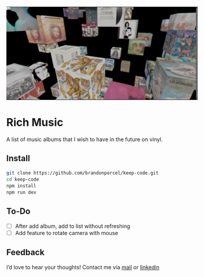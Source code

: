 ![cover page project](public/og.png)

# Rich Music

A list of music albums that I wish to have in the future on vinyl.

## Install

```bash
git clone https://github.com/brandonporcel/keep-code.git
cd keep-code
npm install
npm run dev
```

## To-Do

- [ ] After add album, add to list without refreshing
- [ ] Add feature to rotate camera with mouse

## Feedback

I’d love to hear your thoughts! Contact me via [mail](mailto:brandon7.7porcel@gmail.com) or [linkedin](https://www.linkedin.com/in/brandonporcel/)
